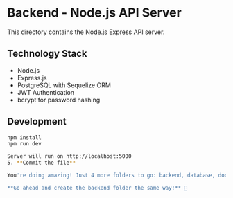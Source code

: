 # Backend - Node.js API Server

This directory contains the Node.js Express API server.

## Technology Stack
- Node.js
- Express.js
- PostgreSQL with Sequelize ORM
- JWT Authentication
- bcrypt for password hashing

## Development
```bash
npm install
npm run dev

Server will run on http://localhost:5000
5. **Commit the file**

You're doing amazing! Just 4 more folders to go: backend, database, docs, and scripts. 

**Go ahead and create the backend folder the same way!** 🚀
